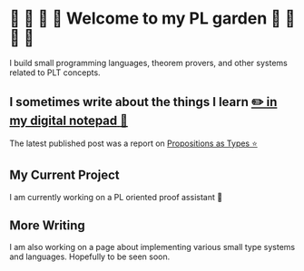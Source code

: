 # :sunflower: :deciduous_tree: :tulip: :blossom: Welcome to my PL garden :rose: :seedling: :hibiscus: :herb:

<!-- I think type systems, type theory, formal logic, proof theory and formal reasoning are really interesting topics. -->
I build small programming languages, theorem provers, and other systems related to PLT concepts.

## I sometimes write about the things I learn [:pencil2: **in my digital notepad** :blue_book:](http://reading.lambdu.li)
The latest published post was a report on [Propositions as Types ⭐](http://reading.lambdu.li/reports/propositions-as-types)

## My Current Project
I am currently working on a PL oriented proof assistant :seedling:

## More Writing
I am also working on a page about implementing various small type systems and languages. Hopefully to be seen soon.

<!-- ## [You can take a look at my past projects](PROJECTS.md) :herb: :evergreen_tree: -->
